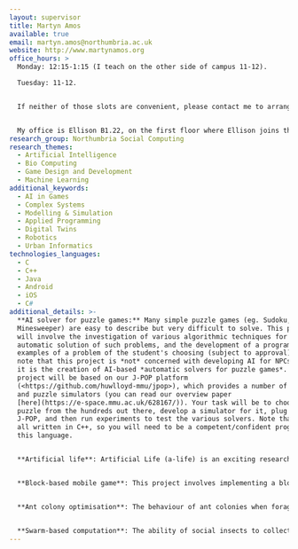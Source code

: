 ```yaml
---
layout: supervisor
title: Martyn Amos
available: true
email: martyn.amos@northumbria.ac.uk
website: http://www.martynamos.org
office_hours: >
  Monday: 12:15-1:15 (I teach on the other side of campus 11-12).

  Tuesday: 11-12.


  If neither of those slots are convenient, please contact me to arrange an ad hoc appointment.


  My office is Ellison B1.22, on the first floor where Ellison joins the new CIS building (overlooking the atrium lab area). You can also access it via the CIS building by taking the stairs/lift to the first floor, and then walking left out of CIS into Ellison.
research_group: Northumbria Social Computing
research_themes:
  - Artificial Intelligence
  - Bio Computing
  - Game Design and Development
  - Machine Learning
additional_keywords:
  - AI in Games
  - Complex Systems
  - Modelling & Simulation
  - Applied Programming
  - Digital Twins
  - Robotics
  - Urban Informatics
technologies_languages:
  - C
  - C++
  - Java
  - Android
  - iOS
  - C#
additional_details: >-
  **AI solver for puzzle games:** Many simple puzzle games (eg. Sudoku,
  Minesweeper) are easy to describe but very difficult to solve. This project
  will involve the investigation of various algorithmic techniques for the
  automatic solution of such problems, and the development of a program to solve
  examples of a problem of the student's choosing (subject to approval). Please
  note that this project is *not* concerned with developing AI for NPCs; rather,
  it is the creation of AI-based *automatic solvers for puzzle games*. This
  project will be based on our J-POP platform
  (<https://github.com/huwlloyd-mmu/jpop>), which provides a number of solvers
  and puzzle simulators (you can read our overview paper
  [here](https://e-space.mmu.ac.uk/628167/)). Your task will be to choose a new
  puzzle from the hundreds out there, develop a simulator for it, plug it into
  J-POP, and then run experiments to test the various solvers. Note that this is
  all written in C++, so you will need to be a competent/confident programmer in
  this language.


  **Artificial life**: Artificial Life (a-life) is an exciting research area at the intersections of computer science, biology, economics, engineering, mathematics, and other disciplines. Fundamentally, a-life researchers use computational methods to study "life as it could be" - that is, we use models and simulations to help us understand systems as diverse as ant colonies, economies and populations of bacterial cells. For this project, you will select an area of interest to you (in consultation with me), and then investigate it using computational methods such as agent-based simulation. This is quite a broad topic area, and it's suitable for a wide range of systems, including (for example) crowds of people. There also exist excellent libraries and model-building tools, so you will not have to build everything from scratch; see Netlogo (<https://ccl.northwestern.edu/netlogo/>) for one example, which contains a huge number of example projects.


  **Block-based mobile game**: This project involves implementing a block-based puzzle game, according to a given specification. The game I have in mind is based on one I wrote for the Acorn Electron, way back in the mists of time (1986!) It was called Peabody, and I think it still contains a number of original features... It should be implemented on a mobile platform, if possible. The project will require good programming skills, and ideally some competence with graphics. Again, there are a ton of libraries out there that you can use - the emphasis is getting the game logic and playability right.


  **Ant colony optimisation**: The behaviour of ant colonies when foraging for food, tending their brood, and dividing up tasks amongst colony members has recently been abstracted in computational terms and successfully applied to a whole range of important problems (such as routing data packets through a mobile telephone network that is sensitive to equipment failure). These “ant algorithms” form a new class of nature-inspired solutions that are becoming increasingly popular in science and industry. This project would involve choosing a problem (either from the literature or after discussion with myself and/or external partners), generating an ant-based solution, and then comparing its performance against existing alternative algorithms. 


  **Swarm-based computation**: The ability of social insects to collectively solve problems has been well-studied and documented. The behaviour of foraging ants, for example, has been abstracted to provide algorithmic solutions that are robust, distributed, and flexible. The particular behaviour that we will focus on is the *clustering* or *sorting* of ant corpses or larvae. Abstract models of these behaviours have been successfully applied to, amongst other problems, numerical data analysis, data mining, and graph partitioning. In this project, we focus on the task of *brood sorting*, which is essentially a problem of distributed computation; how can can a number of simple agents, with minimal communication, take a collection of objects and arrange them into a spatially coherent desired structure? This problem will find important applications in (for example) swarm robotics. For background, [please refer to the original paper we wrote on this subject](http://www.martynamos.org/Docs/1245.pdf); this project will first involve re-implementing the basic algorithm in a language of choice, and then investigating new aspects of its behaviour.
---
```

